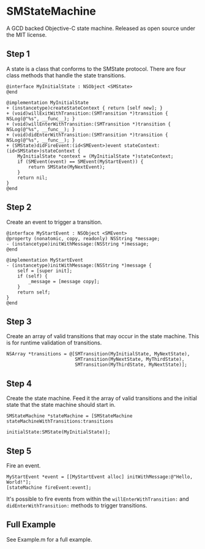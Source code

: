 # SMStateMachine

A GCD backed Objective-C state machine. Released as open source under the MIT license.

## Step 1

A state is a class that conforms to the SMState protocol. There are four class
methods that handle the state transitions.

```
@interface MyInitialState : NSObject <SMState>
@end

@implementation MyInitialState
+ (instancetype)createStateContext { return [self new]; }
+ (void)willExitWithTransition:(SMTransition *)transition { NSLog(@"%s", __func__); }
+ (void)willEnterWithTransition:(SMTransition *)transition { NSLog(@"%s", __func__); }
+ (void)didEnterWithTransition:(SMTransition *)transition { NSLog(@"%s", __func__); }
+ (SMState)didFireEvent:(id<SMEvent>)event stateContext:(id<SMState>)stateContext {
	MyInitialState *context = (MyInitialState *)stateContext;
	if (SMEvent(event) == SMEvent(MyStartEvent)) {
		return SMState(MyNextEvent);
	}
	return nil;
}
@end
```

## Step 2

Create an event to trigger a transition.

```
@interface MyStartEvent : NSObject <SMEvent>
@property (nonatomic, copy, readonly) NSString *message;
- (instancetype)initWithMessage:(NSString *)message;
@end

@implementation MyStartEvent
- (instancetype)initWithMessage:(NSString *)message {
	self = [super init];
	if (self) {
		_message = [message copy];
	}
	return self;
}
@end
```

## Step 3

Create an array of valid transitions that may occur in the state machine. This is for runtime validation of transitions.

```
NSArray *transitions = @[SMTransition(MyInitialState, MyNextState),
                         SMTransition(MyNextState, MyThirdState),
                         SMTransition(MyThirdState, MyNextState)];
```

## Step 4

Create the state machine. Feed it the array of valid transitions and the initial state that the state machine should start in.

```
SMStateMachine *stateMachine = [SMStateMachine stateMachineWithTransitions:transitions 
                                                              initialState:SMState(MyInitialState)];
```

## Step 5

Fire an event.

```
MyStartEvent *event = [[MyStartEvent alloc] initWithMessage:@"Hello, World!"];
[stateMachine fireEvent:event];
```

It's possible to fire events from within the `willEnterWithTransition:` and `didEnterWithTransition:` methods to trigger transitions.

## Full Example

See Example.m for a full example.
